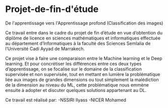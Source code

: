 # Projet-de-fin-d'étude
De l'apprentissage vers l'Apprentissage profond (Classification des images)

Ce travail entre dans le cadre du projet de fin d’étude en vue d’obtention du diplôme de licence en sciences mathématiques et informatiques effectuée au département d’Informatiques à la faculté des Sciences Semlalia de l’Université Cadi Ayyad de Marrakech.

Ce projet vise à faire une comparaison entre le Machine learning et le Deep learning. Et pour concrétiser les différences entre ces deux types d’apprentissage, on se focalise sur le domaine de la classification supervisée et non supervisée, tout en mettant en lumière la problématique liée aux images de grandes dimensions ou tout simplement la malédiction de la dimension au niveau du ML, cette problématique nous emmène ensuite à adopter et discuter quelques solutions appartenant au DL.

Ce travail est réalisé par:
-NSSIRI Ilyass 
-NICER Mohamed

